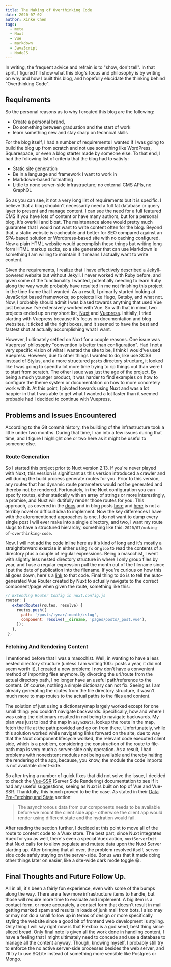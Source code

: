 ```yaml
---
title: The Making of Overthinking Code
date: 2020-07-02
author: Xinke Chen
tags:
  - meta
  - Nuxt
  - Vue
  - markdown
  - JavaScript
  - NodeJS
---
```


In writing, the frequent advice and refrain is to "show, don't tell". In that
sprit, I figured I'll show what this blog's focus and philosophy is by writing
on why and how I built this blog, and hopefully elucidate the thinking behind
"Overthinking Code".

## Requirements

So the personal reasons as to why I created this blog are the following:

- Create a personal brand,
- Do something between graduation and the start of work
- learn something new and stay sharp on technical skills

For the blog itself, I had a number of requirements I wanted if I was going to
build the blog up from scratch and not use something like WordPress,
Squarespace, or even a blog starter made by someone else. To that end, I had the
following list of criteria that the blog had to satisfy:

- Static site generation
- Be in a language and framework I want to work in
- Markdown-based formatting
- Little to none server-side infrastructure; no external CMS APIs, no GraphQL

So as you can see, it not a very long list of requirements but it is specific. I
believe that a blog shouldn't necessarily need a full fat database or query
layer to present and manage content. I can see the need for a full featured CMS
if you have lots of content or have many authors, but for a personal blog, it's
overkill and bloat. The maintenance alone would pretty much guarantee that I
would not want to write content often for the blog. Beyond that, a static
website is cacheable and better for SEO compared against an SPA-based solution
or Wordpress-based site with no caching configured. Now a plain HTML website
would accomplish these things but writing long form HTML markup sucks, so a site
generator that can use Markdown is something I am willing to maintain if it
means I actually want to write content.

Given the requirements, I realize that I have effectively described a
Jekyll-powered website but without Jekyll. I never worked with Ruby before, and
given some of the functionality I wanted, potentially needing to learn Ruby
along the way would probably have resulted in me not finishing this project in
the time frame that I wanted. As a result, I primarily started looking at
JavaScript based frameworks; so projects like Hugo, Gatsby, and what not. Now, I
probably should admit I was biased towards anything that used Vue just because
I've extensively worked with Vue. So with that in mind, two projects ended up on
my short list, [Nuxt][1] and [Vuepress][2]. Initially, I tried starting with
Vuepress because it's focus on documentation and blog websites. It ticked all
the right boxes, and it seemed to have the best and fastest shot at actually
accomplishing what I want.

However, I ultimately settled on Nuxt for a couple reasons. One issue was
Vuepress' philosophy "convention is better than configuration". Had I not a very
specific vision of what I wanted the site to be, I think I would've used
Vuepress. However, due to other things I wanted to do, like use SCSS instead of
Stylus, and a more structured `posts` directory structure, it looked like I was
going to spend a lot more time trying to rip things out than were I to start
from scratch. The other issue was just the age of the project. By being a much
younger product, it was harder to find examples on how to configure the theme
system or documentation on how to more concretely work with it. At this point, I
pivoted towards using Nuxt and was a lot happier in that I was able to get what
I wanted a lot faster than it seemed probable had I decided to continue with
Vuepress.

## Problems and Issues Encountered

According to the Git commit history, the building of the infrastructure took a
little under two months. During that time, I ran into a few issues during that
time, and I figure I highlight one or two here as it might be useful to someone
else.

### Route Generation

So I started this project prior to Nuxt version 2.13. If you're never played
with Nuxt, this version is significant as this version introduced a crawler and
will during the build process generate routes for you. Prior to this version,
any routes that has dynamic route parameters would not be generated and thereby
not be rendered. Fortunately, in the Nuxt configuration you can specify routes,
either statically with an array of strings or more interestingly, a promise, and
Nuxt will dutifully render those routes for you. This approach, as covered in
the [docs][3] and in blog posts [here][4] and [here][5] is not a terribly novel
or difficult idea to implement. Now the key differences I have with the
aforementioned approaches is one, I do not want to dump every single post I will
ever make into a single directory, and two, I want my route slugs to have a
structured hierarchy, something like this:
`2020/07/making-of-overthinking-code`.

 Now, I will not add the code inline here as it's kind of long and it's mostly a
 straightforward exercise in either using `fs` or `glob` to read the contents of
 a directory plus a couple of regular expressions. Being a masochist, I went
 with slightly less nested directory structure in where I only group files by
 year, and I use a regular expression pull the month out of the filename since I
 put the date of publication into the filename. If you're curious on how this
 all goes down, here's a [link][6] to that code. Final thing to do is to tell
 the auto-generated Vue Router created by Nuxt to actually navigate to the
 correct component/page when given the route, something like this:

 ``` JavaScript
// Extending Router Config in nuxt.config.js
 router: {
    extendRoutes(routes, resolve) {
      routes.push({
        path: '/posts/:year/:month/:slug',
        component: resolve(__dirname, 'pages/posts/_post.vue'),
      });
    },
  },
 ```

### Fetching And Rendering Content

I mentioned before that I was a masochist. Well, in wanting to have a less
nested directory structure (unless I am writing 100+ posts a year, it did not
seem worth it), I created a new problem: I now don't have a convenient method of
importing files anymore. By divorcing the url/route from the actual directory
path, I no longer have an useful path/reference to the content. Of course,
nothing a simple dictionary can not fix. Seeing as I am already generating the
routes from the file directory structure, it wasn't much more to map routes to
the actual paths to the files and content.

The solution of just using a dictionary/map largely worked except for one small
thing: you couldn't navigate backwards. Specifically, how and where I was using
the dictionary resulted in not being to navigate backwards. My plan was just to
load the map in `asyncData`, lookup the route in the map, fetch the file at the
path provided and go on from there. Unfortunately, while this solution worked
while navigating links forward on the site, due to way that the Nuxt component
lifecycle worked, the relevant code executed client side, which is a problem,
considering the construction of the route to file-path map is very much a
server-side only operation. As a result, I had problems with nonexistent modules
not being available and thereby halting the rendering of the app, because, you
know, the module the code imports is not available client-side.

So after trying a number of quick fixes that did not solve the issue, I decided
to check the [Vue-SSR][7] (Server Side Rendering) documentation to see if it had
any useful suggestions, seeing as Nuxt is built on top of Vue and Vue-SSR.
Thankfully, this hunch proved to be the case. As stated in their [Data
Pre-Fetching and State][8] section:

> The asynchronous data from our components needs to be available before we
> mount the client side app - otherwise the client app would render using
> different state and the hydration would fail.

After reading the section further, I decided at this point to move all of the
route to content code to a Vuex store. The best part, since Nuxt integrates Vuex
for you as well, there's even a special Vuex action, `nuxtServerInit` that Nuxt
calls for to allow populate and mutate data upon the Nuxt Server starting up.
After bringing that all over, the problem resolved itself, server-side code
safely staying on the server-side. Bonus was that it made doing other things
later on easier, like a site-wide dark mode toggle 😀.

## Final Thoughts and Future Follow Up.

All in all, it's been  a fairly fun experience, even with some of the bumps
along the way. There are a few more infrastructure items to handle, but those
will require more time to evaluate and implement. A big item is a contact form,
or more accurately, a contact form that doesn't result in mail getting marked
spam and results in loads of junk mail from bots. I also may or may not do a
small follow up in terms of design or more specifically styling the website
since a good bit of frontend web development is styling. Only thing I will say
right now is that Flexbox is a god send, best thing since sliced bread. Only
final note is given all the work done in handling content, I have a feeling that
I might ultimately need to concede and use a database to manage all the content
anyway. Though, knowing myself, I probably still try to enforce the no active
server-side processes besides the web server, and I'll try to use SQLite instead
of something more sensible like Postgres or Mongo.

[1]: https://nuxtjs.org/
[2]: https://vuepress.vuejs.org/
[3]: https://nuxtjs.org/api/configuration-generate#routes
[4]: https://regenrek.com/posts/create-a-frontmatter-markdown-powered-blog-with-nuxt.js/
[5]: https://nirebu.com/blog/building-my-static-blog-with-nuxtjs-and-markdown-beginner
[6]: https://github.com/xinkecf35/overthinkingcode/blob/29feb8df0e3de15c34bd1ed89b992d3aa7aa9efa/plugins/content-utils.js
[7]: https://ssr.vuejs.org/
[8]: https://ssr.vuejs.org/guide/data.html